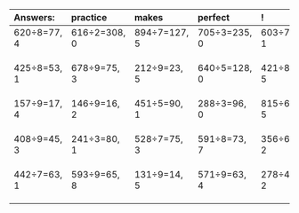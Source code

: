 | Answers: | practice | makes | perfect | ! |
| :--- | :--- | :--- | :--- | :--- |
| 620÷8=77, 4 | 616÷2=308, 0 | 894÷7=127, 5 | 705÷3=235, 0 | 603÷7=86, 1 | 
|   |   |   |   |   | 
|   |   |   |   |   | 
|   |   |   |   |   | 
| 425÷8=53, 1 | 678÷9=75, 3 | 212÷9=23, 5 | 640÷5=128, 0 | 421÷8=52, 5 | 
|   |   |   |   |   | 
|   |   |   |   |   | 
|   |   |   |   |   | 
| 157÷9=17, 4 | 146÷9=16, 2 | 451÷5=90, 1 | 288÷3=96, 0 | 815÷6=135, 5 | 
|   |   |   |   |   | 
|   |   |   |   |   | 
|   |   |   |   |   | 
| 408÷9=45, 3 | 241÷3=80, 1 | 528÷7=75, 3 | 591÷8=73, 7 | 356÷6=59, 2 | 
|   |   |   |   |   | 
|   |   |   |   |   | 
|   |   |   |   |   | 
| 442÷7=63, 1 | 593÷9=65, 8 | 131÷9=14, 5 | 571÷9=63, 4 | 278÷4=69, 2 | 
|   |   |   |   |   | 
|   |   |   |   |   | 
|   |   |   |   |   | 

